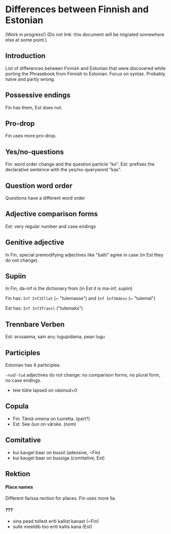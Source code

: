Differences between Finnish and Estonian
========================================

(Work in progress!)
(Do not link: this document will be migrated somewhere else at some point.)

Introduction
------------

List of differences between Finnish and Estonian that
were discovered while porting the Phrasebook from Finnish
to Estonian. Focus on syntax. Probably naive and partly wrong.


Possessive endings
------------------

Fin has them, Est does not.


Pro-drop
--------

Fin uses more pro-drop.


Yes/no-questions
----------------

Fin: word order change and the question particle "ko".
Est: prefixes the declarative sentence with the yes/no-queryword "kas".


Question word order
-------------------

Questions have a different word order


Adjective comparison forms
--------------------------

Est: very regular number and case endings


Genitive adjective
------------------

In Fin, special premodifying adjectives like "balti" agree in case
(in Est they do not change).


Supiin
------

In Fin, da-inf is the dictionary from (in Est it is ma-inf, supiin)

Fin has: `Inf Inf3Illat` (~ "tulemasse") and `Inf Inf3Adess` (~ "tulemal")

Est has: `Inf Inf3Transl` ("tulemaks")


Trennbare Verben
----------------

Est: arusaama, sain aru; lugupidama, pean lugu


Participles
-----------

Estonian has 4 participles.

`-nud`/`-tud` adjectives do not change:
no comparison forms, no plural form, no case endings.

  * teie tütre lapsed on väsinud+0


Copula
------

  * Fin: Tämä omena on tuoretta. (part?)
  * Est: See õun on värske. (nom)


Comitative
----------

  * kui kaugel baar on bussil (adessive, ~Fin)
  * kui kaugel baar on bussiga (comitative, Est)


Rektion
-------

#### Place names

Different lla/ssa rection for places. Fin uses more lla.

#### ???

  * sina pead tollest eriti kallist kanast (~Fin)
  * sulle meeldib too eriti kallis kana (Est)
